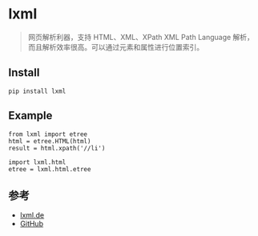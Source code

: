 # lxml

> 网页解析利器，支持 HTML、XML、XPath XML Path Language 
> 解析，而且解析效率很高。可以通过元素和属性进行位置索引。
   



## Install

```
pip install lxml
```



## Example

```
from lxml import etree
html = etree.HTML(html)
result = html.xpath('//li')

import lxml.html
etree = lxml.html.etree
```
## 参考
* [lxml.de](http://lxml.de)
* [GitHub](https://github.com/lxml/lxml)